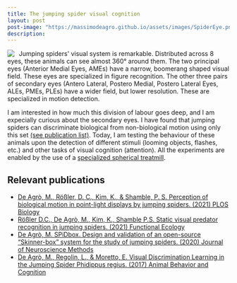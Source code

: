 ```yaml
---
title: The jumping spider visual cognition
layout: post
post-image: "https://massimodeagro.github.io/assets/images/SpiderEye.png"
description: 
---
```


<img style="float: left; max-width:500px;   margin-right: 10px; " src="https://massimodeagro.github.io/assets/images/SpiderEye.png">

Jumping spiders' visual system is remarkable. Distributed across 8 eyes, these animals can see almost 360° around them. The two principal eyes (Anterior Medial Eyes, AMEs) have a narrow, boomerang shaped visual field. These eyes are specialized in figure recognition. The other three pairs of secondary eyes (Antero Lateral, Postero Medial, Postero Lateral Eyes, ALEs, PMEs, PLEs) have a wider field, but lower resolution. These are specialized in motion detection.

I am interested in how much this division of labour goes deep, and I am expecially curious about the secondary eyes. I have found that jumping spiders can discriminate biological from non-biological motion using only this set [(see publication list)](https://massimodeagro.github.io/publications). Today, I am testing the behaviour of these animals upon the detection of different stimuli (looming objects, flashes, etc.) and other tasks of visual cognition (attention). All the experiments are enabled by the use of a [specialized spherical treatmill](https://massimodeagro.github.io/blog/ArthroTrackball).

## Relevant publications

- [De Agrò, M., Rößler, D. C., Kim, K., & Shamble, P. S. Perception of biological motion in point-light displays by jumping spiders. (2021) PLOS Biology](https://doi.org/10.1371/journal.pbio.3001172)
- [Rößler D.C., De Agrò, M., Kim, K., Shamble P.S. Static visual predator recognition in jumping spiders. (2021) Functional Ecology](https://doi.org/10.1111/1365-2435.13953)
- [De Agrò, M. SPiDbox. Design and validation of an open-source “Skinner-box” system for the study of jumping spiders. (2020) Journal of Neuroscience Methods](https://doi.org/10.1016/j.jneumeth.2020.108925)
- [De Agrò, M., Regolin, L., & Moretto, E. Visual Discrimination Learning in the Jumping Spider Phidippus regius. (2017) Animal Behavior and Cognition](https://doi.org/10.26451/abc/.04.04.02.2017)